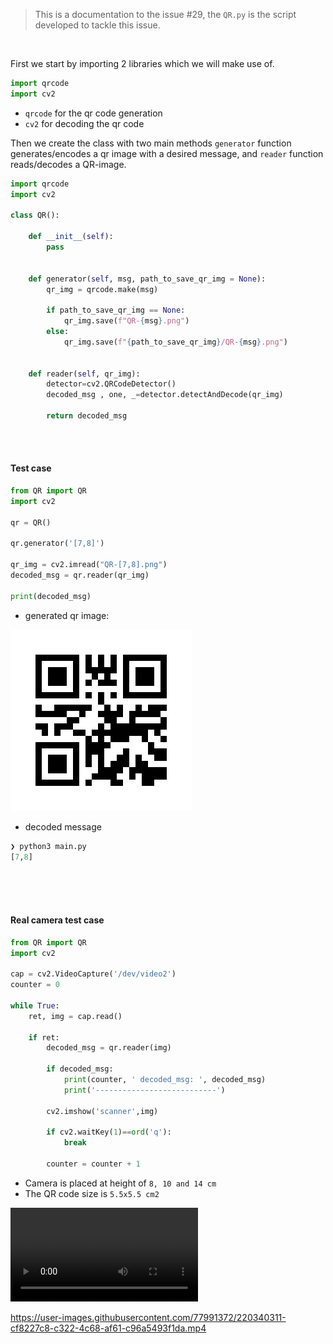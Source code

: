 >This is a documentation to the issue #29, the `QR.py` is the script developed to tackle this issue.

</br>

First we start by importing 2 libraries which we will make use of.
```python
import qrcode
import cv2
```

- `qrcode` for the qr code generation
- `cv2` for decoding the qr code

Then we create the class with two main methods `generator` function generates/encodes a qr image with a desired message, and `reader` function reads/decodes a QR-image.
```python
import qrcode
import cv2

class QR():

	def __init__(self):
		pass


	def generator(self, msg, path_to_save_qr_img = None):
		qr_img = qrcode.make(msg)		  
	
		if path_to_save_qr_img == None:
			qr_img.save(f"QR-{msg}.png")
		else:
			qr_img.save(f"{path_to_save_qr_img}/QR-{msg}.png")


	def reader(self, qr_img):
		detector=cv2.QRCodeDetector()
		decoded_msg , one, _=detector.detectAndDecode(qr_img)
		
		return decoded_msg
```

</br>
</br>

#### Test case
```python
from QR import QR
import cv2

qr = QR()

qr.generator('[7,8]')

qr_img = cv2.imread("QR-[7,8].png")
decoded_msg = qr.reader(qr_img)  

print(decoded_msg)
```

- generated qr image:

![](/Graduation-Project-Documentation/Software/images/QR-[7,8].png)

- decoded message
```python  
❯ python3 main.py 
[7,8]
```



</br>
</br>
</br>


#### Real camera test case
```python
from QR import QR
import cv2

cap = cv2.VideoCapture('/dev/video2')
counter = 0

while True:
	ret, img = cap.read()
	
	if ret:
		decoded_msg = qr.reader(img)
	
		if decoded_msg:
			print(counter, ' decoded_msg: ', decoded_msg)
			print('---------------------------')
				
		cv2.imshow('scanner',img)

		if cv2.waitKey(1)==ord('q'):
			break
			
		counter = counter + 1
```

- Camera is placed at height of `8, 10 and 14 cm`
- The QR code size is `5.5x5.5 cm2` 

![](Graduation-Project-Documentation/Software/images/qr_camera_test.mp4)

https://user-images.githubusercontent.com/77991372/220340311-cf8227c8-c322-4c68-af61-c96a5493f1da.mp4

